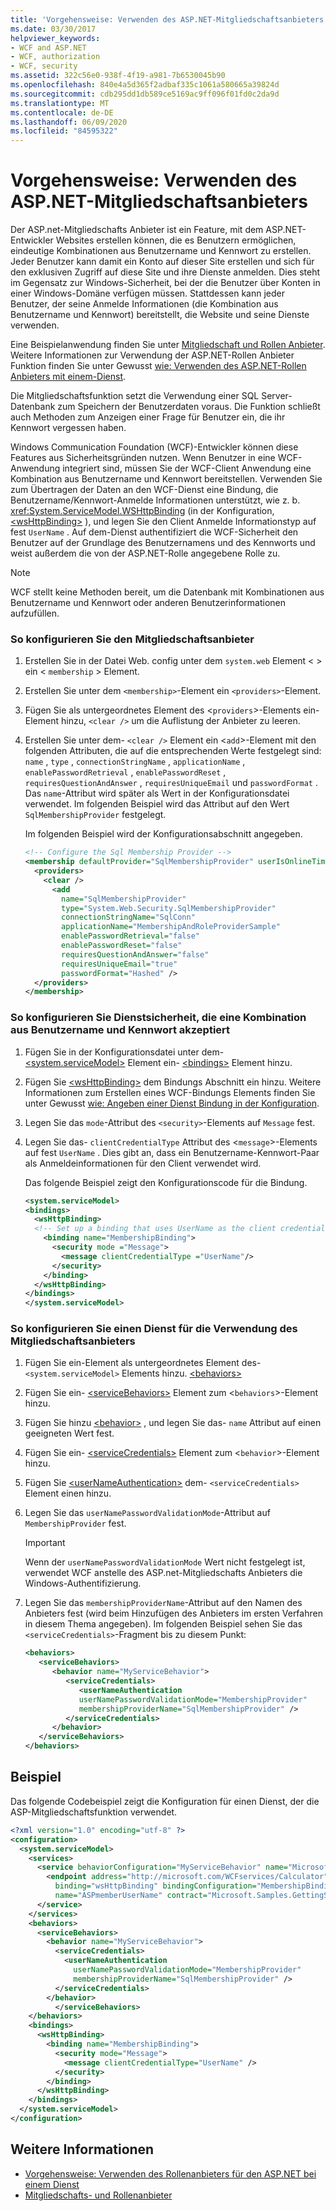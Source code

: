 ```yaml
---
title: 'Vorgehensweise: Verwenden des ASP.NET-Mitgliedschaftsanbieters'
ms.date: 03/30/2017
helpviewer_keywords:
- WCF and ASP.NET
- WCF, authorization
- WCF, security
ms.assetid: 322c56e0-938f-4f19-a981-7b6530045b90
ms.openlocfilehash: 840e4a5d365f2adbaf335c1061a580665a39824d
ms.sourcegitcommit: cdb295dd1db589ce5169ac9ff096f01fd0c2da9d
ms.translationtype: MT
ms.contentlocale: de-DE
ms.lasthandoff: 06/09/2020
ms.locfileid: "84595322"
---
```

# <a name="how-to-use-the-aspnet-membership-provider"></a>Vorgehensweise: Verwenden des ASP.NET-Mitgliedschaftsanbieters

Der ASP.net-Mitgliedschafts Anbieter ist ein Feature, mit dem ASP.NET-Entwickler Websites erstellen können, die es Benutzern ermöglichen, eindeutige Kombinationen aus Benutzername und Kennwort zu erstellen. Jeder Benutzer kann damit ein Konto auf dieser Site erstellen und sich für den exklusiven Zugriff auf diese Site und ihre Dienste anmelden. Dies steht im Gegensatz zur Windows-Sicherheit, bei der die Benutzer über Konten in einer Windows-Domäne verfügen müssen. Stattdessen kann jeder Benutzer, der seine Anmelde Informationen (die Kombination aus Benutzername und Kennwort) bereitstellt, die Website und seine Dienste verwenden.

Eine Beispielanwendung finden Sie unter [Mitgliedschaft und Rollen Anbieter](../samples/membership-and-role-provider.md). Weitere Informationen zur Verwendung der ASP.NET-Rollen Anbieter Funktion finden Sie unter Gewusst [wie: Verwenden des ASP.NET-Rollen Anbieters mit einem-Dienst](how-to-use-the-aspnet-role-provider-with-a-service.md).

Die Mitgliedschaftsfunktion setzt die Verwendung einer SQL Server-Datenbank zum Speichern der Benutzerdaten voraus. Die Funktion schließt auch Methoden zum Anzeigen einer Frage für Benutzer ein, die ihr Kennwort vergessen haben.

Windows Communication Foundation (WCF)-Entwickler können diese Features aus Sicherheitsgründen nutzen. Wenn Benutzer in eine WCF-Anwendung integriert sind, müssen Sie der WCF-Client Anwendung eine Kombination aus Benutzername und Kennwort bereitstellen. Verwenden Sie zum Übertragen der Daten an den WCF-Dienst eine Bindung, die Benutzername/Kennwort-Anmelde Informationen unterstützt, wie z. b. <xref:System.ServiceModel.WSHttpBinding> (in der Konfiguration, [\<wsHttpBinding>](../../configure-apps/file-schema/wcf/wshttpbinding.md) ), und legen Sie den Client Anmelde Informationstyp auf fest `UserName` . Auf dem-Dienst authentifiziert die WCF-Sicherheit den Benutzer auf der Grundlage des Benutzernamens und des Kennworts und weist außerdem die von der ASP.NET-Rolle angegebene Rolle zu.

> [!NOTE]
> WCF stellt keine Methoden bereit, um die Datenbank mit Kombinationen aus Benutzername und Kennwort oder anderen Benutzerinformationen aufzufüllen.

### <a name="to-configure-the-membership-provider"></a>So konfigurieren Sie den Mitgliedschaftsanbieter

1. Erstellen Sie in der Datei Web. config unter dem `system.web` Element < > ein < `membership` > Element.

2. Erstellen Sie unter dem `<membership>`-Element ein `<providers>`-Element.

3. Fügen Sie als untergeordnetes Element des <`providers`>-Elements ein-Element hinzu, `<clear />` um die Auflistung der Anbieter zu leeren.

4. Erstellen Sie unter dem- `<clear />` Element ein <`add`>-Element mit den folgenden Attributen, die auf die entsprechenden Werte festgelegt sind: `name` , `type` , `connectionStringName` , `applicationName` , `enablePasswordRetrieval` , `enablePasswordReset` , `requiresQuestionAndAnswer` , `requiresUniqueEmail` und `passwordFormat` . Das `name`-Attribut wird später als Wert in der Konfigurationsdatei verwendet. Im folgenden Beispiel wird das Attribut auf den Wert `SqlMembershipProvider` festgelegt.

    Im folgenden Beispiel wird der Konfigurationsabschnitt angegeben.

    ```xml
    <!-- Configure the Sql Membership Provider -->
    <membership defaultProvider="SqlMembershipProvider" userIsOnlineTimeWindow="15">
      <providers>
        <clear />
          <add
            name="SqlMembershipProvider"
            type="System.Web.Security.SqlMembershipProvider"
            connectionStringName="SqlConn"
            applicationName="MembershipAndRoleProviderSample"
            enablePasswordRetrieval="false"
            enablePasswordReset="false"
            requiresQuestionAndAnswer="false"
            requiresUniqueEmail="true"
            passwordFormat="Hashed" />
      </providers>
    </membership>
    ```

### <a name="to-configure-service-security-to-accept-the-user-namepassword-combination"></a>So konfigurieren Sie Dienstsicherheit, die eine Kombination aus Benutzername und Kennwort akzeptiert

1. Fügen Sie in der Konfigurationsdatei unter dem- [\<system.serviceModel>](../../configure-apps/file-schema/wcf/system-servicemodel.md) Element ein- [\<bindings>](../../configure-apps/file-schema/wcf/bindings.md) Element hinzu.

2. Fügen Sie [\<wsHttpBinding>](../../configure-apps/file-schema/wcf/wshttpbinding.md) dem Bindungs Abschnitt ein hinzu. Weitere Informationen zum Erstellen eines WCF-Bindungs Elements finden Sie unter Gewusst [wie: Angeben einer Dienst Bindung in der Konfiguration](../how-to-specify-a-service-binding-in-configuration.md).

3. Legen Sie das `mode`-Attribut des `<security>`-Elements auf `Message` fest.

4. Legen Sie das- `clientCredentialType` Attribut des <`message`>-Elements auf fest `UserName` . Dies gibt an, dass ein Benutzername-Kennwort-Paar als Anmeldeinformationen für den Client verwendet wird.

    Das folgende Beispiel zeigt den Konfigurationscode für die Bindung.

    ```xml
    <system.serviceModel>
    <bindings>
      <wsHttpBinding>
      <!-- Set up a binding that uses UserName as the client credential type -->
        <binding name="MembershipBinding">
          <security mode ="Message">
            <message clientCredentialType ="UserName"/>
          </security>
        </binding>
      </wsHttpBinding>
    </bindings>
    </system.serviceModel>
    ```

### <a name="to-configure-a-service-to-use-the-membership-provider"></a>So konfigurieren Sie einen Dienst für die Verwendung des Mitgliedschaftsanbieters

1. Fügen Sie ein-Element als untergeordnetes Element des- `<system.serviceModel>` Elements hinzu. [\<behaviors>](../../configure-apps/file-schema/wcf/behaviors.md)

2. Fügen Sie ein- [\<serviceBehaviors>](../../configure-apps/file-schema/wcf/servicebehaviors.md) Element zum <`behaviors`>-Element hinzu.

3. Fügen Sie hinzu [\<behavior>](../../configure-apps/file-schema/wcf/behavior-of-endpointbehaviors.md) , und legen Sie das- `name` Attribut auf einen geeigneten Wert fest.

4. Fügen Sie ein- [\<serviceCredentials>](../../configure-apps/file-schema/wcf/servicecredentials.md) Element zum <`behavior`>-Element hinzu.

5. Fügen Sie [\<userNameAuthentication>](../../configure-apps/file-schema/wcf/usernameauthentication.md) dem- `<serviceCredentials>` Element einen hinzu.

6. Legen Sie das `userNamePasswordValidationMode`-Attribut auf `MembershipProvider` fest.

    > [!IMPORTANT]
    > Wenn der `userNamePasswordValidationMode` Wert nicht festgelegt ist, verwendet WCF anstelle des ASP.net-Mitgliedschafts Anbieters die Windows-Authentifizierung.

7. Legen Sie das `membershipProviderName`-Attribut auf den Namen des Anbieters fest (wird beim Hinzufügen des Anbieters im ersten Verfahren in diesem Thema angegeben). Im folgenden Beispiel sehen Sie das `<serviceCredentials>`-Fragment bis zu diesem Punkt:

    ```xml
    <behaviors>
       <serviceBehaviors>
          <behavior name="MyServiceBehavior">
             <serviceCredentials>
                <userNameAuthentication
                userNamePasswordValidationMode="MembershipProvider"
                membershipProviderName="SqlMembershipProvider" />
             </serviceCredentials>
          </behavior>
       </serviceBehaviors>
    </behaviors>
    ```

## <a name="example"></a>Beispiel

Das folgende Codebeispiel zeigt die Konfiguration für einen Dienst, der die ASP-Mitgliedschaftsfunktion verwendet.

```xml
<?xml version="1.0" encoding="utf-8" ?>
<configuration>
  <system.serviceModel>
    <services>
      <service behaviorConfiguration="MyServiceBehavior" name="Microsoft.Samples.GettingStarted.CalculatorService">
        <endpoint address="http://microsoft.com/WCFservices/Calculator"
          binding="wsHttpBinding" bindingConfiguration="MembershipBinding"
          name="ASPmemberUserName" contract="Microsoft.Samples.GettingStarted.ICalculator" />
      </service>
    </services>
    <behaviors>
      <serviceBehaviors>
        <behavior name="MyServiceBehavior">
          <serviceCredentials>
            <userNameAuthentication
              userNamePasswordValidationMode="MembershipProvider"
              membershipProviderName="SqlMembershipProvider" />
          </serviceCredentials>
        </behavior>
          </serviceBehaviors>
    </behaviors>
    <bindings>
      <wsHttpBinding>
        <binding name="MembershipBinding">
          <security mode="Message">
            <message clientCredentialType="UserName" />
          </security>
        </binding>
      </wsHttpBinding>
    </bindings>
  </system.serviceModel>
</configuration>
```

## <a name="see-also"></a>Weitere Informationen

- [Vorgehensweise: Verwenden des Rollenanbieters für den ASP.NET bei einem Dienst](how-to-use-the-aspnet-role-provider-with-a-service.md)
- [Mitgliedschafts- und Rollenanbieter](../samples/membership-and-role-provider.md)
